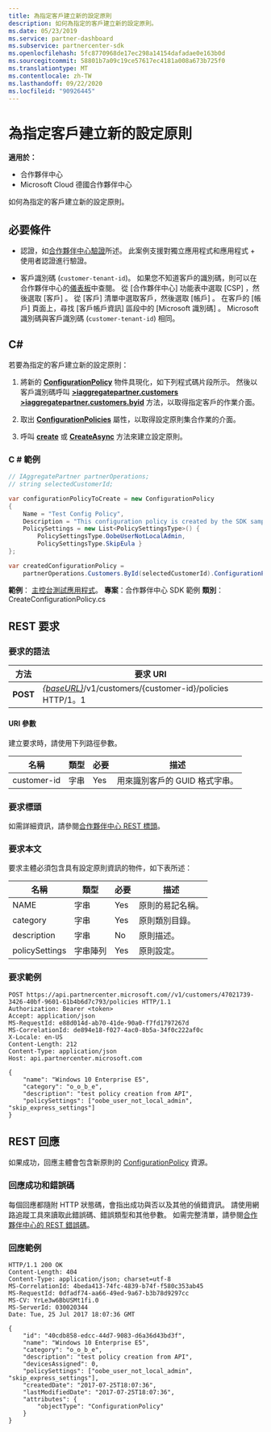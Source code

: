 ```yaml
---
title: 為指定客戶建立新的設定原則
description: 如何為指定的客戶建立新的設定原則。
ms.date: 05/23/2019
ms.service: partner-dashboard
ms.subservice: partnercenter-sdk
ms.openlocfilehash: 5fc8770968de17ec298a14154dafadae0e163b0d
ms.sourcegitcommit: 58801b7a09c19ce57617ec4181a008a673b725f0
ms.translationtype: MT
ms.contentlocale: zh-TW
ms.lasthandoff: 09/22/2020
ms.locfileid: "90926445"
---
```

# <a name="create-a-new-configuration-policy-for-the-specified-customer"></a>為指定客戶建立新的設定原則

**適用於：**

- 合作夥伴中心
- Microsoft Cloud 德國合作夥伴中心

如何為指定的客戶建立新的設定原則。

## <a name="prerequisites"></a>必要條件

- 認證，如[合作夥伴中心驗證](partner-center-authentication.md)所述。 此案例支援對獨立應用程式和應用程式 + 使用者認證進行驗證。

- 客戶識別碼 (`customer-tenant-id`)。 如果您不知道客戶的識別碼，則可以在合作夥伴中心的[儀表板](https://partner.microsoft.com/dashboard)中查閱。 從 [合作夥伴中心] 功能表中選取 [CSP]  ，然後選取 [客戶]  。 從 [客戶] 清單中選取客戶，然後選取 [帳戶]  。 在客戶的 [帳戶] 頁面上，尋找 [客戶帳戶資訊]  區段中的 [Microsoft 識別碼]  。 Microsoft 識別碼與客戶識別碼 (`customer-tenant-id`) 相同。

## <a name="c"></a>C\#

若要為指定的客戶建立新的設定原則：

1. 將新的 [**ConfigurationPolicy**](/dotnet/api/microsoft.store.partnercenter.models.devicesdeployment.configurationpolicy) 物件具現化，如下列程式碼片段所示。 然後以客戶識別碼呼叫 [**>iaggregatepartner.customers >iaggregatepartner.customers.byid**](/dotnet/api/microsoft.store.partnercenter.customers.icustomercollection.byid) 方法，以取得指定客戶的作業介面。

2. 取出 [**ConfigurationPolicies**](/dotnet/api/microsoft.store.partnercenter.customers.icustomer.configurationpolicies) 屬性，以取得設定原則集合作業的介面。

3. 呼叫 [**create**](/dotnet/api/microsoft.store.partnercenter.genericoperations.ientitycreateoperations-2.create) 或 [**CreateAsync**](/dotnet/api/microsoft.store.partnercenter.genericoperations.ientitycreateoperations-2.createasync) 方法來建立設定原則。

### <a name="c-example"></a>C \# 範例

``` csharp
// IAggregatePartner partnerOperations;
// string selectedCustomerId;

var configurationPolicyToCreate = new ConfigurationPolicy
{
    Name = "Test Config Policy",
    Description = "This configuration policy is created by the SDK samples",
    PolicySettings = new List<PolicySettingsType>() {
        PolicySettingsType.OobeUserNotLocalAdmin,
        PolicySettingsType.SkipEula }
};

var createdConfigurationPolicy =
    partnerOperations.Customers.ById(selectedCustomerId).ConfigurationPolicies.Create(configurationPolicyToCreate);
```

**範例**： [主控台測試應用程式](console-test-app.md)。 **專案**：合作夥伴中心 SDK 範例 **類別**： CreateConfigurationPolicy.cs

## <a name="rest-request"></a>REST 要求

### <a name="request-syntax"></a>要求的語法

| 方法   | 要求 URI                                                                              |
|----------|------------------------------------------------------------------------------------------|
| **POST** | [*{baseURL}*](partner-center-rest-urls.md)/v1/customers/{customer-id}/policies HTTP/1。1 |

#### <a name="uri-parameter"></a>URI 參數

建立要求時，請使用下列路徑參數。

| 名稱        | 類型   | 必要 | 描述                                           |
|-------------|--------|----------|-------------------------------------------------------|
| customer-id | 字串 | Yes      | 用來識別客戶的 GUID 格式字串。 |

### <a name="request-headers"></a>要求標頭

如需詳細資訊，請參閱[合作夥伴中心 REST 標頭](headers.md)。

### <a name="request-body"></a>要求本文

要求主體必須包含具有設定原則資訊的物件，如下表所述：

| 名稱           | 類型             | 必要 | 描述                      |
|----------------|------------------|----------|----------------------------------|
| NAME           | 字串           | Yes      | 原則的易記名稱。 |
| category       | 字串           | Yes      | 原則類別目錄。             |
| description    | 字串           | No       | 原則描述。          |
| policySettings | 字串陣列 | Yes      | 原則設定。             |

### <a name="request-example"></a>要求範例

```http
POST https://api.partnercenter.microsoft.com//v1/customers/47021739-3426-40bf-9601-61b4b6d7c793/policies HTTP/1.1
Authorization: Bearer <token>
Accept: application/json
MS-RequestId: e88d014d-ab70-41de-90a0-f7fd1797267d
MS-CorrelationId: de894e18-f027-4ac0-8b5a-34f0c222af0c
X-Locale: en-US
Content-Length: 212
Content-Type: application/json
Host: api.partnercenter.microsoft.com

{
    "name": "Windows 10 Enterprise E5",
    "category": "o_o_b_e",
    "description": "test policy creation from API",
    "policySettings": ["oobe_user_not_local_admin", "skip_express_settings"]
}
```

## <a name="rest-response"></a>REST 回應

如果成功，回應主體會包含新原則的 [ConfigurationPolicy](device-deployment-resources.md#configurationpolicy) 資源。

### <a name="response-success-and-error-codes"></a>回應成功和錯誤碼

每個回應都隨附 HTTP 狀態碼，會指出成功與否以及其他的偵錯資訊。 請使用網路追蹤工具來讀取此錯誤碼、錯誤類型和其他參數。 如需完整清單，請參閱[合作夥伴中心的 REST 錯誤碼](error-codes.md)。

### <a name="response-example"></a>回應範例

```http
HTTP/1.1 200 OK
Content-Length: 404
Content-Type: application/json; charset=utf-8
MS-CorrelationId: 4beda413-74fc-4839-b74f-f580c353ab45
MS-RequestId: 0dfadf74-aa66-49ed-9a67-b3b78d9297cc
MS-CV: YrLe3w6BbUSMt1fi.0
MS-ServerId: 030020344
Date: Tue, 25 Jul 2017 18:07:36 GMT

{
    "id": "40cdb858-edcc-44d7-9083-d6a36d43bd3f",
    "name": "Windows 10 Enterprise E5",
    "category": "o_o_b_e",
    "description": "test policy creation from API",
    "devicesAssigned": 0,
    "policySettings": ["oobe_user_not_local_admin", "skip_express_settings"],
    "createdDate": "2017-07-25T18:07:36",
    "lastModifiedDate": "2017-07-25T18:07:36",
    "attributes": {
        "objectType": "ConfigurationPolicy"
    }
}
```
